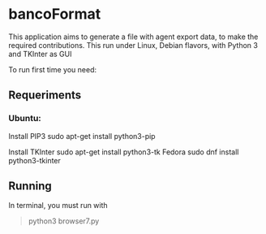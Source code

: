 # bancoFormat
This application aims to generate a file with agent export data, to make the required contributions.
This run under Linux, Debian flavors, with Python 3 and TKInter as GUI

To run first time you need:

## Requeriments

### Ubuntu:

Install PIP3
sudo apt-get install python3-pip

Install TKInter
sudo apt-get install python3-tk 
Fedora
sudo dnf install python3-tkinter

## Running

In terminal, you must run with 

> python3 browser7.py
